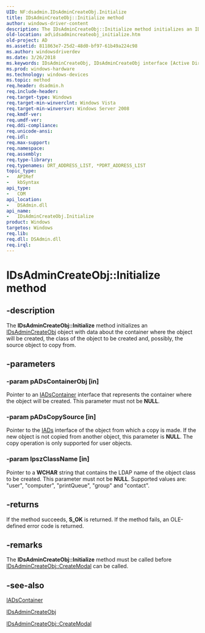 ```yaml
---
UID: NF:dsadmin.IDsAdminCreateObj.Initialize
title: IDsAdminCreateObj::Initialize method
author: windows-driver-content
description: The IDsAdminCreateObj::Initialize method initializes an IDsAdminCreateObj object with data about the container where the object will be created, the class of the object to be created and, possibly, the source object to copy from.
old-location: ad\idsadmincreateobj_initialize.htm
old-project: AD
ms.assetid: 811863e7-25d2-48d0-bf97-61b49a224c98
ms.author: windowsdriverdev
ms.date: 3/26/2018
ms.keywords: IDsAdminCreateObj, IDsAdminCreateObj interface [Active Directory], Initialize method, IDsAdminCreateObj::Initialize, Initialize method [Active Directory], Initialize method [Active Directory], IDsAdminCreateObj interface, Initialize,IDsAdminCreateObj.Initialize, _glines_idsadmincreateobj_initialize, ad.idsadmincreateobj__initialize, ad.idsadmincreateobj_initialize, dsadmin/IDsAdminCreateObj::Initialize
ms.prod: windows-hardware
ms.technology: windows-devices
ms.topic: method
req.header: dsadmin.h
req.include-header: 
req.target-type: Windows
req.target-min-winverclnt: Windows Vista
req.target-min-winversvr: Windows Server 2008
req.kmdf-ver: 
req.umdf-ver: 
req.ddi-compliance: 
req.unicode-ansi: 
req.idl: 
req.max-support: 
req.namespace: 
req.assembly: 
req.type-library: 
req.typenames: DRT_ADDRESS_LIST, *PDRT_ADDRESS_LIST
topic_type:
-	APIRef
-	kbSyntax
api_type:
-	COM
api_location:
-	DSAdmin.dll
api_name:
-	IDsAdminCreateObj.Initialize
product: Windows
targetos: Windows
req.lib: 
req.dll: DSAdmin.dll
req.irql: 
---
```


# IDsAdminCreateObj::Initialize method


## -description


The <b>IDsAdminCreateObj::Initialize</b> method initializes an 
<a href="https://msdn.microsoft.com/93673b29-744a-4100-86b7-8a2eec861c47">IDsAdminCreateObj</a> object with data about the container where the object will be created, the class of the object to be created and, possibly, the source object to copy from.


## -parameters




### -param pADsContainerObj [in]

Pointer to an <a href="https://msdn.microsoft.com/6c1d6c7c-e003-47f9-adfa-4a753fb3e9b2">IADsContainer</a> interface that represents the  container where the object will be created. This parameter must not be <b>NULL</b>.


### -param pADsCopySource [in]

Pointer to the <a href="https://msdn.microsoft.com/f53d9ee0-3f4d-4a01-b953-98d168ad94cb">IADs</a> interface of the object from which a copy is made. If the new object is not copied from another object, this parameter is <b>NULL</b>. The copy operation is only supported for user objects.


### -param lpszClassName [in]

Pointer to a <b>WCHAR</b> string that contains the LDAP name of the object class to be created. This parameter must not be <b>NULL</b>. Supported values are: "user", "computer", "printQueue", "group" and "contact".


## -returns



If the method succeeds, 
      <b>S_OK</b> is returned. If the method fails, an OLE-defined error code is returned.




## -remarks



The <b>IDsAdminCreateObj::Initialize</b> method must be called before <a href="https://msdn.microsoft.com/8c157dd8-b569-4171-bd23-b9bce80dbc21">IDsAdminCreateObj::CreateModal</a> can be called.




## -see-also




<a href="https://msdn.microsoft.com/6c1d6c7c-e003-47f9-adfa-4a753fb3e9b2">IADsContainer</a>



<a href="https://msdn.microsoft.com/93673b29-744a-4100-86b7-8a2eec861c47">IDsAdminCreateObj</a>



<a href="https://msdn.microsoft.com/8c157dd8-b569-4171-bd23-b9bce80dbc21">IDsAdminCreateObj::CreateModal</a>
 

 


